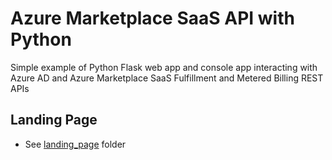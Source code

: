 # Azure Marketplace SaaS API with Python

Simple example of Python Flask web app and console app interacting with Azure AD and Azure Marketplace SaaS Fulfillment and Metered Billing REST APIs

## Landing Page

* See [landing_page](./landing_page/README.md) folder
